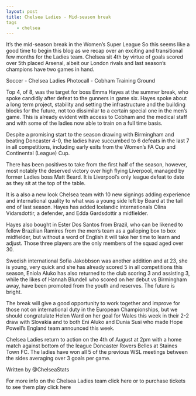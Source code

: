 ```yaml
---
layout: post
title: Chelsea Ladies - Mid-season break
tags 
	- chelsea
---
```

	
It’s the mid-season break in the Women’s Super League So this seems like a good time to begin this blog as we recap over an exciting and transitional few months for the Ladies team. Chelsea sit 4th by virtue of goals scored over 5th placed Arsenal, albeit our London rivals and last season’s champions have two games in hand.

Soccer - Chelsea Ladies Photocall - Cobham Training Ground

Top 4, of 8, was the target for boss Emma Hayes at the summer break, who spoke candidly after defeat to the gunners in game six. Hayes spoke about a long term project, stability and setting the infrastructure and the building blocks for the future, not too dissimilar to a certain special one in the men’s game. This is already evident with access to Cobham and the medical staff and with some of the ladies now able to train on a full time basis.

Despite a promising start to the season drawing with Birmingham and beating Doncaster 4-0, the ladies have succumbed to 6 defeats in the last 7 in all competitions, including early exits from the Women’s FA Cup and Continental (League) Cup.

There has been positives to take from the first half of the season, however, most notably the deserved victory over high flying Liverpool, managed by former Ladies boss Matt Beard. It is Liverpool’s only league defeat to date as they sit at the top of the table.

It is a also a new look Chelsea team with 10 new signings adding experience and international quality to what was a young side left by Beard at the tail end of last season. Hayes has added Icelandic internationals Olina Vidarsdottir, a defender, and Edda Gardsdottir a midfielder.

Hayes also bought in Ester Dos Santos from Brazil, who can be likened to fellow Brazilian Ramires from the men’s team as a galloping box to box midfielder, but without a word of English it will take her time to learn and adjust. Those three players are the only members of the squad aged over 30.

Swedish international Sofia Jakobbson was another addition and at 23, she is young, very quick and she has already scored 5 in all competitions this season, Eniola Aluko has also returned to the club scoring 3 and assisting 3, while the likes of Hannah Blundell who scored on her debut vs Birmingham away, have been promoted from the youth and reserves. The future is bright.

The break will give a good opportunity to work together and improve for those not on international duty in the European Championships, but we should congratulate Helen Ward on her goal for Wales this week in their 2-2 draw with Slovakia and to both Eni Aluko and Dunia Susi who made Hope Powell’s England team announced this week.

Chelsea Ladies return to action on the 4th of August at 2pm with a home match against bottom of the league Doncaster Rovers Belles at Staines Town FC. The ladies have won all 5 of the previous WSL meetings between the sides averaging over 3 goals per game.

Written by @ChelseaStats 

For more info on the Chelsea Ladies team click here or to purchase tickets to see them play click here

